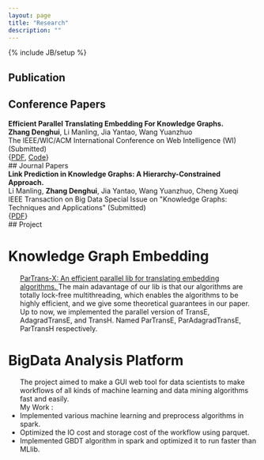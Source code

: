 ```yaml
---
layout: page
title: "Research"
description: ""
---
```

{% include JB/setup %}

## Publication

## Conference Papers
<div class='zdh'>
<b>Efficient Parallel Translating Embedding For Knowledge Graphs.</b>  <br>
<b>Zhang Denghui</b>, Li Manling, Jia Yantao, Wang Yuanzhuo  <br>
The IEEE/WIC/ACM International Conference on Web Intelligence (WI) (Submitted)  <br>
<!-- [arXiv:1703.10316](https://arxiv.org/abs/1703.10316)   -->
<!-- {[PDF](https://arxiv.org/pdf/1703.10316.pdf), [Code](https://github.com/zdh2292390/ParTrans-X)} -->
{<a href='https://arxiv.org/pdf/1703.10316.pdf'>PDF</a>, <a href='https://github.com/zdh2292390/ParTrans-X'>Code</a>}<br>
</div>
## Journal Papers
<div class='zdh'>
<b>Link Prediction in Knowledge Graphs: A Hierarchy-Constrained Approach.</b>  <br>
Li Manling, <b>Zhang Denghui</b>, Jia Yantao, Wang Yuanzhuo, Cheng Xueqi  <br>
IEEE Transaction on Big Data Special Issue on "Knowledge Graphs: Techniques and Applications" (Submitted)  <br>
<!-- {[PDF](https://zdh2292390.github.io/TBD-2017-02-0077_v3.pdf)} -->
{<a href='https://zdh2292390.github.io/TBD-2017-02-0077_v3.pdf'>PDF</a>}<br>
</div>
## Project
<div class='section'>
<h1 id='kb'>Knowledge Graph Embedding</h1>
<ul>
<a href='https://github.com/zdh2292390/ParTrans-X'>ParTrans-X: An efficient parallel lib for translating embedding algorithms. </a>
The main adavantage of our lib is that our algorithms are totally lock-free multithreading, which enables the algorithms to be highly efficient, and we give some theoretical guarantees in our paper.
Up to now, we implemented the parallel version of TransE, AdagradTransE, and TransH. Named ParTransE, ParAdagradTransE, ParTransH respectively.
</ul>
</div>

<div class='section'>
<h1 id='bigdata'>BigData Analysis Platform</h1>
<ul>
The project aimed to make a GUI web tool for data scientists to make workflows of all kinds of machine learning and data mining algorithms fast and easily.<br>
My Work : <li>Implemented various machine learning and preprocess algorithms in spark. </li>
<li>Optimized the IO cost and storage cost of the workflow using parquet.</li>
<li>Implemented GBDT algorithm in spark and optimized it to run faster than MLlib.</li>
</ul>
</div>

